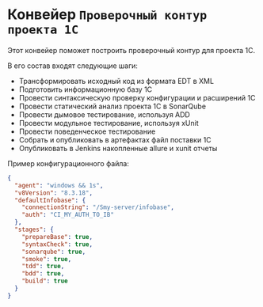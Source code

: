 # Конвейер `Проверочный контур проекта 1С`

Этот конвейер поможет построить проверочный контур для проекта 1С. 

В его состав входят следующие шаги:

* Трансформировать исходный код из формата EDT в XML
* Подготовить информационную базу 1С
* Провести синтаксическую проверку конфигурации и расширений 1С
* Провести статический анализ проекта 1С в SonarQube
* Провести дымовое тестирование, используя ADD
* Провести модульное тестирование, используя xUnit
* Провести поведенческое тестирование
* Собрать и опубликовать в артефактах файл поставки 1С
* Опубликовать в Jenkins накопленные allure и xunit отчеты

Пример конфигурационного файла:
```json
{
  "agent": "windows && 1s",
  "v8Version": "8.3.18",
  "defaultInfobase": {
    "connectionString": "/Smy-server/infobase",
    "auth": "CI_MY_AUTH_TO_IB"
  },
  "stages": {
    "prepareBase": true,
    "syntaxCheck": true,
    "sonarqube": true,
    "smoke": true,
    "tdd": true,
    "bdd": true,
    "build": true
  }
}
```
